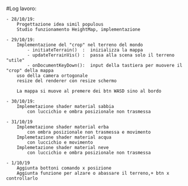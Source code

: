 #Log lavoro:

	- 28/10/19:
		Progettazione idea simil populous
		Studio funzionamento HeightMap, implementazione
		
	- 29/10/19:
		Implementazione del "crop" nel terreno del mondo
			- initiateTerrain()  :  inizializza la mappa
			- updateTerrainVis() :  passa alla scena solo il terreno "utile"
			- onDocumentKeyDown():  input della tastiera per muovere il "crop" della mappa
		uso della camera ortogonale 
		resize del renderer con resize schermo
		
		La mappa si muove al premere dei btn WASD sino al bordo
	
	- 30/10/19:
		Implemetazione shader material sabbia
			con luccichio e ombra posizionale non trasmessa
	
	- 31/10/19
		Implemetazione shader material erba
			con ombra posizionale non trasmessa e movimento
		Implemetazione shader material acqua
			con luccichio e movimento
		Implemetazione shader material neve
			con luccichio e ombra posizionale non trasmessa
	
	- 1/10/19
		Aggiunta bottoni comando x posizione
		Aggiunta funzione per alzare o abassare il terreno,+ btn x controllarlo
	
	
		